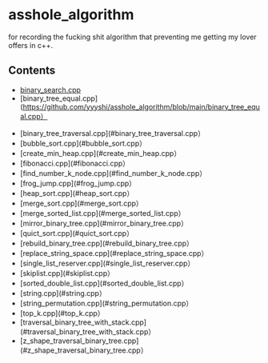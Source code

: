 # asshole_algorithm
for recording the fucking shit algorithm that preventing me getting my lover offers in c++.

## Contents
* [binary_search.cpp](https://github.com/yyyshi/asshole_algorithm/blob/main/binary_search.cpp)
* [binary_tree_equal.cpp](https://github.com/yyyshi/asshole_algorithm/blob/main/binary_tree_equal.cpp）
- [binary_tree_traversal.cpp](#binary_tree_traversal.cpp）
- [bubble_sort.cpp](#bubble_sort.cpp）
- [create_min_heap.cpp](#create_min_heap.cpp）
- [fibonacci.cpp](#fibonacci.cpp）
- [find_number_k_node.cpp](#find_number_k_node.cpp）
- [frog_jump.cpp](#frog_jump.cpp）
- [heap_sort.cpp](#heap_sort.cpp）
- [merge_sort.cpp](#merge_sort.cpp）
- [merge_sorted_list.cpp](#merge_sorted_list.cpp）
- [mirror_binary_tree.cpp](#mirror_binary_tree.cpp）
- [quict_sort.cpp](#quict_sort.cpp）
- [rebuild_binary_tree.cpp](#rebuild_binary_tree.cpp）
- [replace_string_space.cpp](#replace_string_space.cpp）
- [single_list_reserver.cpp](#single_list_reserver.cpp）
- [skiplist.cpp](#skiplist.cpp）
- [sorted_double_list.cpp](#sorted_double_list.cpp）
- [string.cpp](#string.cpp）
- [string_permutation.cpp](#string_permutation.cpp）
- [top_k.cpp](#top_k.cpp）
- [traversal_binary_tree_with_stack.cpp](#traversal_binary_tree_with_stack.cpp）
- [z_shape_traversal_binary_tree.cpp](#z_shape_traversal_binary_tree.cpp）
